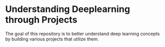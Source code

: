 # Understanding Deeplearning through Projects

The goal of this repository is to better understand deep learning concepts by building various projects that utilize them.